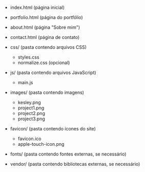 - index.html (página inicial)
- portfolio.html (página do portfólio)
- about.html (página "Sobre mim")
- contact.html (página de contato)

- css/ (pasta contendo arquivos CSS)
  - styles.css
  - normalize.css (opcional)

- js/ (pasta contendo arquivos JavaScript)
  - main.js

- images/ (pasta contendo imagens)
  - kesley.png
  - project1.png
  - project2.png
  - project3.png

- favicon/ (pasta contendo ícones do site)
  - favicon.ico
  - apple-touch-icon.png

- fonts/ (pasta contendo fontes externas, se necessário)

- vendor/ (pasta contendo bibliotecas externas, se necessário)

